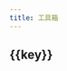 ```yaml
---
title: 工具箱
---
```


<script setup>
import { ref } from 'vue';

const toolGroups = ref({
            "常用": [
                {'name': 'vercel','link': 'https://vercel.com/','desc': '静态网站部署'},
                {'name': 'Spring Initializr','link': 'https://start.spring.io/','desc': ''},
                {'name': '流程图设计', 'link': 'https://app.diagrams.net/', 'desc': ''} ,
                {'name': 'JSON格式化','link': 'https://www.bejson.com/jsonviewernew/','desc': ''},
                {'name': '时间戳转换','link': 'http://tool.chinaz.com/tools/unixtime.aspx','desc': ''},
                {'name': 'codepen','link': 'https://codepen.io/','desc': ''},
                {'name': 'BootCDN','link': 'https://www.bootcdn.cn','desc': ''},
                {'name': '单位转换','link': 'https://www.convertworld.com/zh-hans/','desc': ''},
                {'name': '文件转换器','link': 'https://convertio.co/zh/','desc': ''},
                {'name': '代码/文本 对比工具','link': 'https://www.diffchecker.com/','desc': ''},
                {'name': 'PDF 转 Markdown','link': 'https://pdf2md.morethan.io/','desc': ''},
                {'name': '加密/解密','link': 'http://tool.chinaz.com/tools/textencrypt.aspx','desc': ''},
                {'name': 'vectorizer','link': 'https://www.vectorizer.io/','desc': '真正的 png 转 svg 神器'},
                {'name': 'tinypng图片压缩','link': 'https://tinypng.com','desc': '压缩png很有用'},
                {'name': '图片压缩','link': 'https://docsmall.com/','desc': ''},
                {'name': 'Squoosh','link': 'https://squoosh.app/','desc': '谷歌出品在线免费图片压缩工具'},
                {'name': 'jsDelivr', 'link': 'http://www.jsdelivr.com/', 'desc': ''} ,
                {'name': 'unpkg', 'link': 'https://unpkg.com/', 'desc': ''} ,
                {'name': '正则可视化', 'link': 'https://regex101.com/', 'desc': ''} ,
                {'name': '反编译 Jar', 'link': 'http://www.decompiler.com', 'desc': ''} ,
                {'name': '反编译 Class', 'link': 'http://javare.cn/De', 'desc': ''} ,
                {'name': '代码图片生成器', 'link': 'https://carbon.now.sh/', 'desc': ''} ,
                {'name': '图片转文字', 'link': 'https://web.baimiaoapp.com/', 'desc': ''} ,
                {'name': 'JSON 转换 Excel', 'link': 'http://j2e.kpoda.com', 'desc': ''} ,
            ],
            "开发" :[
                {'name': 'Can I use','link': 'https://caniuse.com/','desc': '查看属性和方法的兼容性'},
                {'name': '30 seconds of code','link': 'https://30secondsofcode.org/','desc': '收集了许多有用的代码小片段'},
                {'name': 'codepen','link': 'https://codepen.io','desc': '在线代码编辑与演示'},
                {'name': 'codesandbox','link': 'https://codesandbox.io','desc': '内嵌VSCode的在线IDE'},
                {'name': '手册网','link': 'https://www.shouce.ren/','desc': ''},
            ],
            "API": [
                {'name': 'Java', 'link': 'https://docs.oracle.com/en/java/javase/index.html', 'desc': ''} ,
                {'name': 'Spring', 'link': 'https://spring.io/projects', 'desc': ''} ,
                {'name': 'MDN', 'link': 'https://developer.mozilla.org/zh-CN/docs/Web', 'desc': ''} ,
                {'name': 'runoob', 'link': 'https://www.runoob.com', 'desc': ''} ,
                {'name': 'React', 'link': 'https://zh-hans.reactjs.org/docs/getting-started.html', 'desc': ''} ,
                {'name': 'React Router', 'link': 'https://reactrouter.com/docs/en/v6', 'desc': ''} ,
                {'name': 'MongoDB', 'link': 'https://docs.mongodb.com', 'desc': ''} ,
                {'name': 'Vue 3.x', 'link': 'https://cn.vuejs.org/', 'desc': ''} ,
                {'name': 'element plus', 'link': 'https://element-plus.gitee.io/zh-CN/', 'desc': ''} ,
                {'name': 'Vuepress v1.x', 'link': 'https://vuepress.vuejs.org/zh/', 'desc': ''} ,
                {'name': 'Vuepress v2.x', 'link': 'https://v2.vuepress.vuejs.org/zh/', 'desc': ''} ,
                {'name': 'Vdoing', 'link': 'https://doc.xugaoyi.com/pages/793dcb/', 'desc': ''} ,
                {'name': 'jdk1.8', 'link': 'https://www.matools.com/api/java8', 'desc': ''} ,
                {'name': 'hutool', 'link': 'https://hutool.cn/', 'desc': ''} ,
                {'name': 'Linux 命令大全', 'link': 'https://www.linuxcool.com/', 'desc': ''} ,
                {'name': 'Linux命令手册', 'link': 'https://ipcmen.com/', 'desc': ''} ,
                {'name': 'docker hub', 'link': 'https://hub.docker.com/', 'desc': ''} ,
                {'name': 'docker docs', 'link': 'https://docs.docker.com/', 'desc': ''} ,
                {'name': '国内maven搜索', 'link': 'http://mvn.coderead.cn/', 'desc': ''} ,
                {'name': '源码阅读网', 'link': 'https://www.coderead.cn/', 'desc': ''} ,
                {'name': 'Jar包搜索', 'link': 'http://www.java2s.com/Code/Jar/CatalogJar.htm', 'desc': ''} ,
                {'name': 'css学习', 'link': 'https://zh.learnlayout.com/', 'desc': ''} ,
            ],
            "运维管理平台": [
                {'name': 'dnspod域名控制台', 'link': 'https://console.dnspod.cn', 'desc': ''} ,
                {'name': '腾讯云控制台', 'link': 'https://console.cloud.tencent.com/', 'desc': ''} ,
                {'name': '阿里云控制台', 'link': 'https://homenew.console.aliyun.com/', 'desc': ''} ,
                {'name': '微信公众号控制台', 'link': 'https://mp.weixin.qq.com/', 'desc': ''} ,
                {'name': '百度站长平台', 'link': 'https://ziyuan.baidu.com/', 'desc': ''} ,
            ],
            "技术大佬博客": [
                {'name': 'Java 全栈知识体系', 'link': 'https://www.pdai.tech/', 'desc': ''} ,
                {'name': 'Java 成神之路', 'link': 'http://hollischuang.gitee.io/tobetopjavaer/#/menu', 'desc': ''} ,
                {'name': 'Bash 脚本教程', 'link': 'https://wangdoc.com/bash/', 'desc': ''} ,
                {'name': 'ES6教程', 'link': 'http://es6.ruanyifeng.com/', 'desc': ''} ,
                {'name': '腾讯云开发者手册', 'link': 'https://cloud.tencent.com/developer/devdocs', 'desc': ''} ,
                {'name': '菜鸟教程', 'link': 'https://www.runoob.com/', 'desc': ''} ,
                {'name': '现代JavaScript教程', 'link': 'https://zh.javascript.info', 'desc': ''} ,
            ],
            "设计-辅助开发利器": [
                {'name': '产品大牛', 'link': 'http://www.pmdaniu.com/', 'desc': ''} ,
                {'name': '磨刀', 'link': 'https://modao.cc/pricing', 'desc': ''} ,
                {'name': '创造师导航', 'link': 'http://chuangzaoshi.com/', 'desc': ''} ,
                {'name': '设计师网址导航', 'link': 'http://hao.uisdc.com/', 'desc': ''} ,
                {'name': 'uimovement', 'link': 'https://uimovement.com/', 'desc': ''} ,
                {'name': 'awwwards', 'link': 'https://www.awwwards.com/', 'desc': ''} ,
                {'name': 'dribbble', 'link': 'https://dribbble.com/', 'desc': ''} ,
                {'name': 'Bēhance', 'link': 'https://www.behance.net/', 'desc': ''} ,
                {'name': 'Logojoy', 'link': 'https://logojoy.com/', 'desc': ''} ,
                {'name': 'brandmark', 'link': 'http://brandmark.io/', 'desc': ''} ,
                {'name': 'instant', 'link': 'https://instantlogodesign.com/', 'desc': ''} ,
                {'name': 'logo-maker', 'link': 'https://www.designevo.com/logo-maker/', 'desc': ''} ,
                {'name': 'coolors', 'link': 'https://coolors.co/', 'desc': ''} ,
                {'name': 'colorhunt', 'link': 'http://colorhunt.co/', 'desc': ''} ,
                {'name': 'uigradients', 'link': 'https://uigradients.com/#SummerDog', 'desc': ''} ,
                {'name': 'designcap', 'link': 'https://www.designcap.com/', 'desc': ''} ,
                {'name': 'Flat UI 色表', 'link': 'https://flatuicolors.com/', 'desc': ''} ,
                {'name': '0to255', 'link': 'https://www.0to255.com/', 'desc': ''} ,
                {'name': 'nord ', 'link': 'https://github.com/arcticicestudio/nord', 'desc': ''} ,
                {'name': 'colorkitty', 'link': 'https://colorkitty.com/', 'desc': ''} ,
                {'name': 'design.youzan', 'link': 'http://design.youzan.com/', 'desc': ''} ,
                {'name': '稿定设计', 'link': 'https://www.gaoding.com/', 'desc': ''} ,
                {'name': '来画视频', 'link': 'https://www.laihua.com/', 'desc': ''} ,
                {'name': 'Arkie 海报制作工具', 'link': 'https://www.arkie.cn/', 'desc': ''} ,
                {'name': '比格 PPT', 'link': 'http://www.tretars.com/', 'desc': ''} ,
                {'name': '优品 PPT', 'link': 'http://www.ypppt.com/', 'desc': ''} ,
                {'name': 'processon在线作图', 'link': 'https://www.processon.com/', 'desc': ''} ,
                {'name': '百度脑图', 'link': 'https://naotu.baidu.com', 'desc': ''} ,
                {'name': 'uigradients', 'link': 'https://uigradients.com/', 'desc': ''} ,
                {'name': 'freepik', 'link': 'https://www.freepik.com/', 'desc': ''} ,
                {'name': '觅元素', 'link': 'http://www.51yuansu.com/', 'desc': ''} ,
                {'name': '搞定设计', 'link': 'https://www.gaoding.com/', 'desc': ''} ,
                {'name': '站酷', 'link': 'https://www.zcool.com.cn/', 'desc': ''} ,
                {'name': '花瓣', 'link': 'https://huaban.com/', 'desc': ''} ,
                {'name': '虎克', 'link': 'https://huke88.com/', 'desc': ''} ,
                {'name': 'beTheme', 'link': 'https://themes.muffingroup.com/be/splash/', 'desc': ''} ,
                {'name': '素材图片和视频', 'link': 'https://www.pexels.com/zh-cn/', 'desc': ''} ,
                {'name': '图片集', 'link': 'https://zyj_yida.gitee.io/pic/', 'desc': ''} ,
                {'name': 'PNG图片素材资源', 'link': 'https://www.pngsucai.com/', 'desc': ''} ,
                {'name': '高清免费图片', 'link': 'https://www.pexels.com/', 'desc': ''} ,
                {'name': '高清免费图片 2', 'link': 'https://unsplash.com/', 'desc': ''} ,
                {'name': 'Unsplash', 'link': 'https://unsplash.com/', 'desc': ''} ,
                {'name': 'iconfont', 'link': 'https://www.iconfont.cn/', 'desc': ''} ,
                {'name': 'Ikonate', 'link': 'https://github.com/mikolajdobrucki/ikonate', 'desc': ''} ,
                {'name': 'remixicon', 'link': 'https://remixicon.com/', 'desc': ''} ,
                {'name': 'feather', 'link': 'https://github.com/feathericons/feather', 'desc': ''} ,
                {'name': 'undraw', 'link': 'https://undraw.co/illustrations', 'desc': ''} ,
                {'name': 'icomoon', 'link': 'https://icomoon.io/', 'desc': ''} ,
                {'name': 'cssicon', 'link': 'http://cssicon.space/#/', 'desc': ''} ,
                {'name': 'CSS triangle generator', 'link': 'http://apps.eky.hk/css-triangle-generator/', 'desc': ''} ,
                {'name': 'clippy', 'link': 'http://bennettfeely.com/clippy/', 'desc': ''} ,
                {'name': 'Lorem Picsum', 'link': 'https://picsum.photos/', 'desc': ''} ,
                {'name': 'emoji表情', 'link': 'https://emojipedia.org/', 'desc': ''} ,
                {'name': 'emoji表情备忘录', 'link': 'https://www.webfx.com/tools/emoji-cheat-sheet', 'desc': ''} ,
                {'name': 'gitmoji', 'link': 'https://github.com/carloscuesta/gitmoji', 'desc': ''} ,
                {'name': '微交互', 'link': 'http://aliscued.lofter.com/', 'desc': ''} ,
                {'name': 'Little Big Details', 'link': 'http://littlebigdetails.com/', 'desc': ''} ,
                {'name': 'cruip', 'link': 'https://cruip.com/', 'desc': ''} ,
                {'name': 'Comixify', 'link': 'https://comixify.ii.pw.edu.pl/', 'desc': ''} ,
                {'name': 'taiko-web', 'link': 'https://github.com/bui/taiko-web', 'desc': ''} ,
                {'name': 'CSS Tricks','link': 'http://css-tricks.neatbang.com/','desc': 'CSS技巧收集与演示'},
                {'name': 'CSS生成器', 'link': 'https://neumorphism.io/', 'desc': ''} ,
                {'name': 'CSS渐变生成器', 'link': 'https://www.colorzilla.com/gradient-editor/', 'desc': ''} ,
                {'name': 'CSS3-Box Shadow(阴影)', 'link': 'https://www.html.cn/tool/css3Preview/Box-Shadow.html', 'desc': ''} ,
                {'name': '贝塞尔曲线生成器', 'link': 'https://cubic-bezier.com', 'desc': ''} ,
                {'name': '花纹背景生成器', 'link': 'http://www.heropatterns.com/', 'desc': ''} ,
                {'name': '花纹背景css', 'link': 'https://github.com/bansal-io/pattern.css', 'desc': ''} ,
            ],
            "娱乐": [
                {'name': '慕课网', 'link': 'https://www.imooc.com/', 'desc': ''} ,
                {'name': '妙味课堂', 'link': 'https://www.miaov.com/', 'desc': ''} ,
                {'name': '中国大学MOOC', 'link': 'https://www.icourse163.org/', 'desc': ''} ,
                {'name': 'bilibili', 'link': 'https://www.bilibili.com/', 'desc': ''} ,
                {'name': 'egghead', 'link': 'http://egghead.io', 'desc': ''} ,
                {'name': 'CCTV、卫视高清直播', 'link': 'http://ivi.bupt.edu.cn/', 'desc': ''} ,
                {'name': 'SoBooks', 'link': 'https://sobooks.cc/', 'desc': ''} ,
                {'name': '鸠摩搜书', 'link': 'https://www.jiumodiary.com/', 'desc': ''} ,
                {'name': '全历史', 'link': 'https://www.allhistory.com/', 'desc': ''} ,
                {'name': '奇趣网站收藏家', 'link': 'https://fuun.fun/', 'desc': ''} ,
                {'name': '帮你百度一下', 'link': 'http://www.baidu-x.com/', 'desc': ''} ,
                {'name': '国际版', 'link': 'http://lmgtfy.com/', 'desc': ''} ,
                {'name': 'wallhaven', 'link': 'https://alpha.wallhaven.cc/', 'desc': ''} ,
                {'name': 'URL 地址播放 Emojis 动画', 'link': 'http://matthewrayfield.com/articles/animating-urls-with-javascript-and-emojis/#🌖', 'desc': ''} ,
                {'name': "Can't Unsee", 'link': 'https://cantunsee.space/', 'desc': ''} ,
                {'name': 'ggtalk', 'link': 'https://talk.swift.gg/', 'desc': ''} ,
                {'name': 'awesome-comment', 'link': 'https://github.com/Blankj/awesome-comment', 'desc': ''} ,
                {'name': 'text-img', 'link': 'https://www.text-image.com/index.html', 'desc': ''} ,
                {'name': 'weird-fonts', 'link': 'https://github.com/beizhedenglong/weird-fonts', 'desc': ''} ,
                {'name': 'snake', 'link': 'https://github.com/epidemian/snake', 'desc': ''} ,
                {'name': 'zero-width-lib', 'link': 'https://github.com/yuanfux/zero-width-lib', 'desc': ''} ,
                {'name': 'abbreviations', 'link': 'https://www.abbreviations.com/', 'desc': ''} ,
                {'name': 'magi', 'link': 'https://magi.com/', 'desc': ''} ,
                {'name': '诺基亚短信图片生成器', 'link': 'https://zzkia.noddl.me:8020/', 'desc': ''} ,
                {'name': 'ENFI 下载器', 'link': 'https://www.macbl.com/app/internet/enfi', 'desc': ''} ,
                {'name': 'macapp', 'link': 'https://www.macapp.so/', 'desc': ''} ,
                {'name': 'appstorrent', 'link': 'https://appstorrent.ru/32-pixelmator-pro.html', 'desc': ''} ,
                {'name': '大力盘', 'link': 'https://dalipan.com/', 'desc': ''} ,
                {'name': '精校 完整 极致 Windows系统下载仓储站', 'link': 'https://www.hellowindows.cn/', 'desc': ''} ,
                {'name': 'VideoFk','link': 'https://www.videofk.com/','desc': 'VideoFk 视频在线解析下载'},
            ],
            "接项目平台": [
                {'name': '云队友', 'link': 'https://www.duiyou360.com/', 'desc': ''} ,
                {'name': 'upwork', 'link': 'https://www.fiverr.com/pages/freelancers-not-work?utm_source=google&utm_medium=cpc&utm_campaign=g_ge-row_ln-en_dv-desktop_cat-competitors_mt-exact_sf-upwork_qq-high-mid&utm_term=s_upwork_exact&utm_content=AdID%5e630319879658%5eKeyword%5eupwork%5ePlacement%5e%5eDevice%5ec&caid=17317009410&agid=137013247197&ad_id=630319879658&kw=upwork&lpcat=&show_join=true&cq_src=google_ads&cq_cmp=17317009410&cq_term=upwork&cq_plac=&cq_net=g&cq_plt=gp&gclid=Cj0KCQiA45qdBhD-ARIsAOHbVdGtPgJ8YHqIM_eGKydxWY8XKRcxe-hAH6o6m8nNuXpuIdrcf7vjShkaAmWTEALw_wcB&gclsrc=aw.ds', 'desc': ''} ,
                {'name': 'toptal', 'link': 'https://www.toptal.com/', 'desc': ''} ,
                {'name': '圆领', 'link': 'https://www.yuanling.com/home', 'desc': ''} ,
                {'name': '程序员客栈', 'link': 'https://www.proginn.com', 'desc': ''} ,
                {'name': '开源众包', 'link': 'https://zb.oschina.net', 'desc': ''} ,
                {'name': '码市', 'link': 'https://www.codemart.com', 'desc': ''} ,
                {'name': '猿急送', 'link': 'https://www.yuanjisong.com', 'desc': ''} ,
                {'name': '开发邦', 'link': 'https://www.kaifabang.com', 'desc': ''} ,
            ]
        });

let randomRgb = ()=>{
   let R = Math.floor(Math.random() * 130+110);
    let G = Math.floor(Math.random() * 130+110);
    let B = Math.floor(Math.random() * 130+110);
    console.log('rgb(' + R + ',' + G + ',' + B + ', 0.5)');
    return 
        'rgb(' + R + ',' + G + ',' + B + ', 0.5)'
    ;
}
</script>

<div class="vp-card-container">
    <div v-for="(value, key, index) in toolGroups">
        <h2>{{key}}</h2>
        <VPCard
            v-for="(tool, key2, index2) in toolGroups[key]"
            :title="tool['name']"
            :desc="tool['desc']"
            logo="https://mister-hope.com/logo.svg"
            :link="tool['link']"
            background="rgba(253, 230, 138, 0.15)"
            style="width: 300px"
        />
    </div>


</div>

